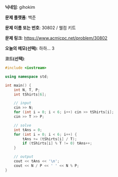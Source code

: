 **닉네임**: gihokim

**문제 플랫폼**: 백준

**문제 이름 또는 번호**: 30802 / 웰컴 키트

**문제 링크**: https://www.acmicpc.net/problem/30802

**오늘의 메모(선택)**: 하하... 3

**코드(선택)**:

```c++
#include <iostream>

using namespace std;

int main() {
    int N, T, P;
    int tShirts[6];

    // input
    cin >> N;
    for (int i = 0; i < 6; i++) cin >> tShirts[i];
    cin >> T >> P;

    // solve
    int tAns = 0;
    for (int i = 0; i < 6; i++) {
        tAns += (tShirts[i] / T);
        if (tShirts[i] % T != 0) tAns++;
    }

    // output
    cout << tAns << '\n';
    cout << N / P << ' ' << N % P;
}
```
